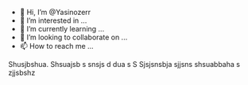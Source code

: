 - 👋 Hi, I’m @Yasinozerr
- 👀 I’m interested in ...
- 🌱 I’m currently learning ...
- 💞️ I’m looking to collaborate on ...
- 📫 How to reach me ...

<!---
Yasinozerr/Yasinozerr is a ✨ special ✨ repository because its `README.md` (this file) appears on your GitHub profile.
You can click the Preview link to take a look at your changes.
--->
Shusjbshua. Shsuajsb s snsjs d dua s
S
Sjsjsnsbja sjjsns shsuabbaha s zjjsbshz
